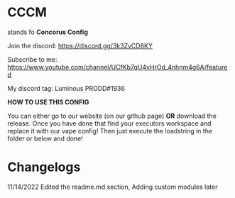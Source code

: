 # CCCM
stands fo
**Concorus Config**

Join the discord: https://discord.gg/3k3ZvCD8KY

Subscribe to me: https://www.youtube.com/channel/UCfKb7qU4vHrOd_4nhnm4g6A/featured

My discord tag: Luminous PRODD#1936

**HOW TO USE THIS CONFIG**

You can either go to our website (on our github page) **OR** download the release.
Once you have done that find your executors workspace and replace it with our vape config!
Then just execute the loadstring in the folder or below and done!

# Changelogs
11/14/2022
Edited the readme.md section, Adding custom modules later 
